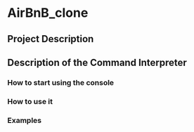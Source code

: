 # AirBnB_clone

## Project Description

## Description of the Command Interpreter 

### How to start using the console
### How to use it
### Examples